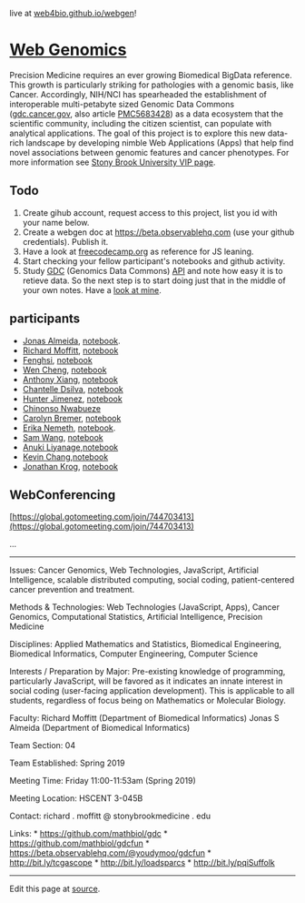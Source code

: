 live at [web4bio.github.io/webgen](https://web4bio.github.io/webgen)!

# [Web Genomics](https://www.stonybrook.edu/commcms/vertically-integrated-projects/teams/webgen_~_web_genomics/)
Precision Medicine requires an ever growing Biomedical BigData reference. This growth is particularly striking for pathologies with a genomic basis, like Cancer. Accordingly, NIH/NCI has spearheaded the establishment of interoperable multi-petabyte sized Genomic Data Commons ([gdc.cancer.gov](https://gdc.cancer.gov), also article [PMC5683428](https://www.ncbi.nlm.nih.gov/pmc/articles/PMC5683428/)) as a data ecosystem that the scientific community, including the citizen scientist, can populate with analytical applications. The goal of this project is to explore this new data-rich landscape by developing nimble Web Applications (Apps) that help find novel associations between genomic features and cancer phenotypes. For more information see [Stony Brook University VIP page](https://www.stonybrook.edu/commcms/vertically-integrated-projects/teams/webgen_~_web_genomics/).

## Todo

1. Create gihub account, request access to this project, list you id with your name below.
2. Create a webgen doc at https://beta.observablehq.com (use your github credentials). Publish it.
3. Have a look at [freecodecamp.org](https://www.freecodecamp.org) as reference for JS leaning.
4. Start checking your fellow participant's notebooks and github activity.
5. Study [GDC](https://docs.gdc.cancer.gov/API/Users_Guide/Getting_Started/) (Genomics Data Commons) [API](https://docs.gdc.cancer.gov/API/Users_Guide/Getting_Started/) and note how easy it is to retieve data. So the next step is to start doing just that in the middle of your own notes. Have a [look at mine](https://beta.observablehq.com/@jonasalmeida/webgen).

## participants

* [Jonas Almeida](http://www.github.com/jonasalmeida), [notebook](https://beta.observablehq.com/@jonasalmeida/webgen).
* [Richard Moffitt](https://github.com/rmoffitt), [notebook](https://beta.observablehq.com/@rmoffitt/webgen)
* [Fenghsi](http://www.github.com/fenghsi), [notebook](https://beta.observablehq.com/@fenghsi/webgem/2)
* [Wen Cheng](http://www.github.com/wencheng921), [notebook](https://beta.observablehq.com/@wencheng921/webgen)
* [Anthony Xiang](http://www.github.com/axian0420), [notebook](https://beta.observablehq.com/@axian0420/webgen/4)
* [Chantelle Dsilva](http://www.github.com/chantelle-dsilva), [notebook](https://beta.observablehq.com/@chantelle-dsilva/webgen)
* [Hunter Jimenez](http://www.github.com/hunterjimenezsbu), [notebook](https://beta.observablehq.com/@huntsmna817/webgen)
* [Chinonso Nwabueze](http://www.github.com/conwabueze)
* [Carolyn Bremer](http://www.github.com/cgbrem), [notebook](https://beta.observablehq.com/@cgbrem/web-genomics)
* [Erika Nemeth](http://www.github.com/enemeth19), [notebook](https://beta.observablehq.com/@enemeth19/webgen).
* [Sam Wang](http://www.github.com/SuperZam), [notebook](https://beta.observablehq.com/@superzam/web-genomics)
* [Anuki Liyanage](https://github.com/ANUKI11),[notebook](https://beta.observablehq.com/d/5b2b3e5478e038fa)
* [Kevin Chang](https://github.com/Xnonx14),[notebook](https://beta.observablehq.com/@xnonx14/kevin-changs-notebook)
* [Jonathan Krog](https://github.com/Jonathan-Krog), [notebook](https://beta.observablehq.com/@jonathan-krog/webgen-fall-2019)


## WebConferencing
[https://global.gotomeeting.com/join/744703413](https://global.gotomeeting.com/join/744703413) 

...

____

Issues: Cancer Genomics, Web Technologies, JavaScript, Artificial Intelligence, scalable distributed computing, social coding, patient-centered cancer prevention and treatment.

Methods & Technologies: Web Technologies (JavaScript, Apps), Cancer Genomics, Computational Statistics, Artificial Intelligence, Precision Medicine

Disciplines: Applied Mathematics and Statistics, Biomedical Engineering, Biomedical Informatics, Computer Engineering, Computer Science

Interests / Preparation by Major: Pre-existing knowledge of programming, particularly JavaScript, will be favored as it indicates an innate interest in social coding (user-facing application development). This is applicable to all students, regardless of focus being on Mathematics or Molecular Biology.

Faculty: 
    Richard Moffitt (Department of Biomedical Informatics)
    Jonas S Almeida (Department of Biomedical Informatics)

Team Section: 04

Team Established: Spring 2019

Meeting Time: Friday 11:00-11:53am (Spring 2019)

Meeting Location: HSCENT 3-045B

Contact: richard . moffitt @ stonybrookmedicine . edu

Links: 
    * https://github.com/mathbiol/gdc
    * https://github.com/mathbiol/gdcfun
    * https://beta.observablehq.com/@youdymoo/gdcfun
    * http://bit.ly/tcgascope
    * http://bit.ly/loadsparcs
    * http://bit.ly/pqiSuffolk


____

Edit this page at [source](https://github.com/web4bio/webgen/blob/master/README.md).
